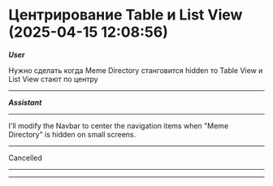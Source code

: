 <!-- Generated by SpecStory -->

# Центрирование Table и List View (2025-04-15 12:08:56)

_**User**_

Нужно сделать когда Meme Directory станговится hidden то Table View и List View стают по центру

---

_**Assistant**_



---

I'll modify the Navbar to center the navigation items when "Meme Directory" is hidden on small screens.

---

Cancelled

---



---

